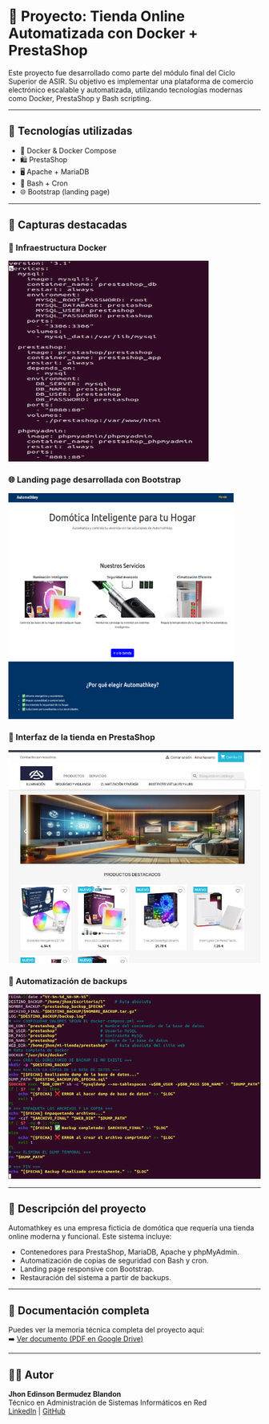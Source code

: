 # 🛒 Proyecto: Tienda Online Automatizada con Docker + PrestaShop

Este proyecto fue desarrollado como parte del módulo final del Ciclo Superior de ASIR. Su objetivo es implementar una plataforma de comercio electrónico escalable y automatizada, utilizando tecnologías modernas como Docker, PrestaShop y Bash scripting.

---

## 🚀 Tecnologías utilizadas

- 🐳 Docker & Docker Compose
- 🛍️ PrestaShop
- 🖥️ Apache + MariaDB
- 📜 Bash + Cron
- 🌐 Bootstrap (landing page)

---

## 📸 Capturas destacadas

### 🔧 Infraestructura Docker
<img src="Img/docker_compose.png" width="400" height="400">

### 🌐 Landing page desarrollada con Bootstrap
<img src="Img/Landing_page.png" width="450" height="450" >

### 🛒 Interfaz de la tienda en PrestaShop
<img src="Img/shop.png" width="600">

### 💾 Automatización de backups
<img src="Img/script.png" width="600">

---

## 🧠 Descripción del proyecto

Automathkey es una empresa ficticia de domótica que requería una tienda online moderna y funcional. Este sistema incluye:

- Contenedores para PrestaShop, MariaDB, Apache y phpMyAdmin.
- Automatización de copias de seguridad con Bash y cron.
- Landing page responsive con Bootstrap.
- Restauración del sistema a partir de backups.

---

## 📄 Documentación completa

Puedes ver la memoria técnica completa del proyecto aquí:  
➡️ [Ver documento (PDF en Google Drive)](https://docs.google.com/document/d/1E7pOCnYzE9r1HPJGu_PJbKoeVVQ9rlQfb5D_WxGU61s/edit?usp=sharing)

---

## 👨‍💻 Autor

**Jhon Edinson Bermudez Blandon**  
Técnico en Administración de Sistemas Informáticos en Red  
[LinkedIn](https://www.linkedin.com/in/jhon-edinson-bermudez-blandon-980622349/) | [GitHub](https://github.com/Jhonn-SysAdmin-Dev-Junior)

